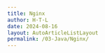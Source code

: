 ```yaml
---
title: Nginx
author: H·T·L
date: 2024-08-16
layout: AutoArticleListLayout
permalink: /03-Java/Nginx/
---
```

